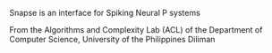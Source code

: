 Snapse is an interface for Spiking Neural P systems

From the Algorithms and Complexity Lab (ACL) of the Department of Computer Science, University of the Philippines Diliman